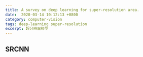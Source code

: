 ```yaml
---
title: A survey on deep learning for super-resolution area.
date:  2020-03-14 10:12:13 +0800
category: computer-vision
tags: deep-learning super-resolution
excerpt: 超分辨率模型
---
```


## SRCNN